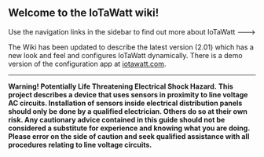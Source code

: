 ## Welcome to the IoTaWatt wiki!

Use the navigation links in the sidebar to find out more about IoTaWatt --->

The Wiki has been updated to describe the latest version (2.01) which has a new look and feel and configures IoTaWatt dynamically. There is a demo version of the configuration app at [iotawatt.com](http://iotawatt.com).

***

**Warning! Potentially Life Threatening Electrical Shock Hazard.**
**This project describes a device that uses sensors in proximity to line voltage AC circuits. Installation of sensors inside electrical distribution panels should only be done by a qualified electrician.  Others do so at their own risk. Any cautionary advice contained in this guide should not be considered a substitute for experience and knowing what you are doing. Please error on the side of caution and seek qualified assistance with all procedures relating to line voltage circuits.**

